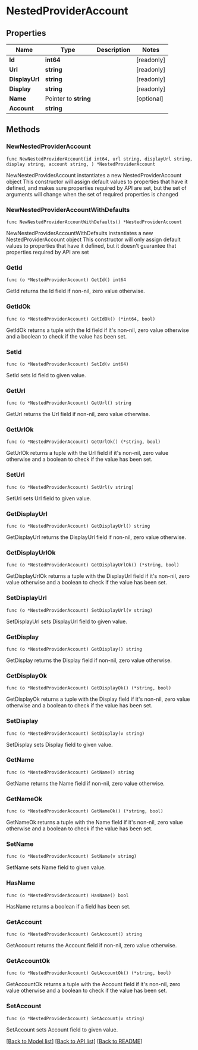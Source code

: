 # NestedProviderAccount

## Properties

Name | Type | Description | Notes
------------ | ------------- | ------------- | -------------
**Id** | **int64** |  | [readonly] 
**Url** | **string** |  | [readonly] 
**DisplayUrl** | **string** |  | [readonly] 
**Display** | **string** |  | [readonly] 
**Name** | Pointer to **string** |  | [optional] 
**Account** | **string** |  | 

## Methods

### NewNestedProviderAccount

`func NewNestedProviderAccount(id int64, url string, displayUrl string, display string, account string, ) *NestedProviderAccount`

NewNestedProviderAccount instantiates a new NestedProviderAccount object
This constructor will assign default values to properties that have it defined,
and makes sure properties required by API are set, but the set of arguments
will change when the set of required properties is changed

### NewNestedProviderAccountWithDefaults

`func NewNestedProviderAccountWithDefaults() *NestedProviderAccount`

NewNestedProviderAccountWithDefaults instantiates a new NestedProviderAccount object
This constructor will only assign default values to properties that have it defined,
but it doesn't guarantee that properties required by API are set

### GetId

`func (o *NestedProviderAccount) GetId() int64`

GetId returns the Id field if non-nil, zero value otherwise.

### GetIdOk

`func (o *NestedProviderAccount) GetIdOk() (*int64, bool)`

GetIdOk returns a tuple with the Id field if it's non-nil, zero value otherwise
and a boolean to check if the value has been set.

### SetId

`func (o *NestedProviderAccount) SetId(v int64)`

SetId sets Id field to given value.


### GetUrl

`func (o *NestedProviderAccount) GetUrl() string`

GetUrl returns the Url field if non-nil, zero value otherwise.

### GetUrlOk

`func (o *NestedProviderAccount) GetUrlOk() (*string, bool)`

GetUrlOk returns a tuple with the Url field if it's non-nil, zero value otherwise
and a boolean to check if the value has been set.

### SetUrl

`func (o *NestedProviderAccount) SetUrl(v string)`

SetUrl sets Url field to given value.


### GetDisplayUrl

`func (o *NestedProviderAccount) GetDisplayUrl() string`

GetDisplayUrl returns the DisplayUrl field if non-nil, zero value otherwise.

### GetDisplayUrlOk

`func (o *NestedProviderAccount) GetDisplayUrlOk() (*string, bool)`

GetDisplayUrlOk returns a tuple with the DisplayUrl field if it's non-nil, zero value otherwise
and a boolean to check if the value has been set.

### SetDisplayUrl

`func (o *NestedProviderAccount) SetDisplayUrl(v string)`

SetDisplayUrl sets DisplayUrl field to given value.


### GetDisplay

`func (o *NestedProviderAccount) GetDisplay() string`

GetDisplay returns the Display field if non-nil, zero value otherwise.

### GetDisplayOk

`func (o *NestedProviderAccount) GetDisplayOk() (*string, bool)`

GetDisplayOk returns a tuple with the Display field if it's non-nil, zero value otherwise
and a boolean to check if the value has been set.

### SetDisplay

`func (o *NestedProviderAccount) SetDisplay(v string)`

SetDisplay sets Display field to given value.


### GetName

`func (o *NestedProviderAccount) GetName() string`

GetName returns the Name field if non-nil, zero value otherwise.

### GetNameOk

`func (o *NestedProviderAccount) GetNameOk() (*string, bool)`

GetNameOk returns a tuple with the Name field if it's non-nil, zero value otherwise
and a boolean to check if the value has been set.

### SetName

`func (o *NestedProviderAccount) SetName(v string)`

SetName sets Name field to given value.

### HasName

`func (o *NestedProviderAccount) HasName() bool`

HasName returns a boolean if a field has been set.

### GetAccount

`func (o *NestedProviderAccount) GetAccount() string`

GetAccount returns the Account field if non-nil, zero value otherwise.

### GetAccountOk

`func (o *NestedProviderAccount) GetAccountOk() (*string, bool)`

GetAccountOk returns a tuple with the Account field if it's non-nil, zero value otherwise
and a boolean to check if the value has been set.

### SetAccount

`func (o *NestedProviderAccount) SetAccount(v string)`

SetAccount sets Account field to given value.



[[Back to Model list]](../README.md#documentation-for-models) [[Back to API list]](../README.md#documentation-for-api-endpoints) [[Back to README]](../README.md)


